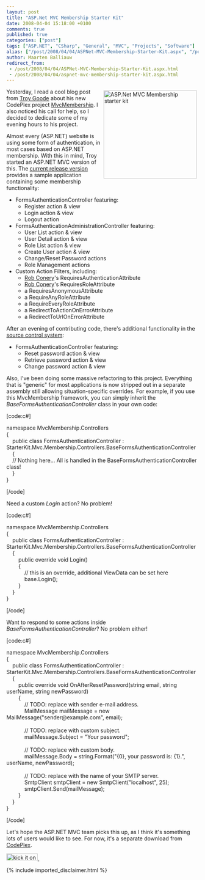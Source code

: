 ```yaml
---
layout: post
title: "ASP.Net MVC Membership Starter Kit"
date: 2008-04-04 15:18:00 +0100
comments: true
published: true
categories: ["post"]
tags: ["ASP.NET", "CSharp", "General", "MVC", "Projects", "Software"]
alias: ["/post/2008/04/04/ASPNet-MVC-Membership-Starter-Kit.aspx", "/post/2008/04/04/aspnet-mvc-membership-starter-kit.aspx"]
author: Maarten Balliauw
redirect_from:
 - /post/2008/04/04/ASPNet-MVC-Membership-Starter-Kit.aspx.html
 - /post/2008/04/04/aspnet-mvc-membership-starter-kit.aspx.html
---
```

<p>
<a href="/images/WindowsLiveWriter/ASP.NetMVCMembershipStarterKit_D20A/image_2.png"><img style="margin: 5px; border: 0px" src="/images/WindowsLiveWriter/ASP.NetMVCMembershipStarterKit_D20A/image_thumb.png" border="0" alt="ASP.Net MVC Membership starter kit" title="ASP.Net MVC Membership starter kit" width="244" height="231" align="right" /></a> Yesterday, I read a cool blog post from <a href="http://www.squaredroot.com" target="_blank">Troy Goode</a> about his new CodePlex project <a href="http://www.squaredroot.com/post/2008/04/MVC-Membership-Starter-Kit.aspx" target="_blank">MvcMembership</a>. I also noticed his call for help, so I decided to dedicate some of my evening hours to his project. 
</p>
<p>
Almost every (ASP.NET) website is using some form of authentication, in most cases based on ASP.NET membership. With this in mind, Troy started an ASP.NET MVC version of this. The <a href="https://www.codeplex.com/Release/ProjectReleases.aspx?ProjectName=MvcMembership" target="_blank">current release version</a> provides a sample application containing some membership functionality: 
</p>
<ul>
	<li>FormsAuthenticationController featuring: 
	<ul>
		<li>Register action &amp; view</li>
	</ul>
	<ul>
		<li>Login action &amp; view</li>
	</ul>
	<ul>
		<li>Logout action </li>
	</ul>
	</li>
	<li>FormsAuthenticationAdministrationController featuring: 
	<ul>
		<li>User List action &amp; view</li>
	</ul>
	<ul>
		<li>User Detail action &amp; view</li>
	</ul>
	<ul>
		<li>Role List action &amp; view</li>
	</ul>
	<ul>
		<li>Create User action &amp; view</li>
	</ul>
	<ul>
		<li>Change/Reset Password actions</li>
	</ul>
	<ul>
		<li>Role Management actions </li>
	</ul>
	</li>
	<li>Custom Action Filters, including: 
	<ul>
		<li><a href="http://blog.wekeroad.com/blog/aspnet-mvc-securing-your-controller-actions/" target="_blank">Rob Conery</a>&#39;s RequiresAuthenticationAttribute</li>
	</ul>
	<ul>
		<li><a href="http://blog.wekeroad.com/blog/aspnet-mvc-securing-your-controller-actions/" target="_blank">Rob Conery</a>&#39;s RequiresRoleAttribute</li>
	</ul>
	<ul>
		<li>a RequiresAnonymousAttribute</li>
	</ul>
	<ul>
		<li>a RequireAnyRoleAttribute</li>
	</ul>
	<ul>
		<li>a RequireEveryRoleAttribute</li>
	</ul>
	<ul>
		<li>a RedirectToActionOnErrorAttribute</li>
	</ul>
	<ul>
		<li>a RedirectToUrlOnErrorAttribute </li>
	</ul>
	</li>
</ul>
<p>
After an evening of contributing code, there&#39;s additional functionality in the <a href="http://www.codeplex.com/MvcMembership/SourceControl/ListDownloadableCommits.aspx" target="_blank">source control system</a>: 
</p>
<ul>
	<li>FormsAuthenticationController featuring: 
	<ul>
		<li>Reset password action &amp; view</li>
	</ul>
	<ul>
		<li>Retrieve password action &amp; view</li>
	</ul>
	<ul>
		<li>Change password action &amp; view</li>
	</ul>
	</li>
</ul>
<p>
Also, I&#39;ve been doing some massive refactoring to this project. Everything that is &quot;generic&quot; for most applications is now stripped out in a separate assembly still allowing situation-specific overrides. For example, if you use this MvcMembership framework, you can simply inherit the <em>BaseFormsAuthenticationController </em>class in your own code: 
</p>
<p>
[code:c#] 
</p>
<p>
namespace MvcMembership.Controllers<br />
{<br />
&nbsp;&nbsp;&nbsp; public class FormsAuthenticationController : StarterKit.Mvc.Membership.Controllers.BaseFormsAuthenticationController<br />
&nbsp;&nbsp;&nbsp; {<br />
&nbsp;&nbsp;&nbsp; // Nothing here... All is handled in the BaseFormsAuthenticationController class!<br />
&nbsp;&nbsp;&nbsp; }<br />
} 
</p>
<p>
[/code] 
</p>
<p>
Need a custom <em>Login</em> action? No problem! 
</p>
<p>
[code:c#] 
</p>
<p>
namespace MvcMembership.Controllers<br />
{<br />
&nbsp;&nbsp;&nbsp; public class FormsAuthenticationController : StarterKit.Mvc.Membership.Controllers.BaseFormsAuthenticationController<br />
&nbsp;&nbsp;&nbsp; {<br />
&nbsp;&nbsp;&nbsp;&nbsp;&nbsp;&nbsp;&nbsp; public override void Login()<br />
&nbsp;&nbsp;&nbsp;&nbsp;&nbsp;&nbsp;&nbsp; {<br />
&nbsp;&nbsp;&nbsp;&nbsp;&nbsp;&nbsp;&nbsp;&nbsp;&nbsp;&nbsp;&nbsp; // this is an override, additional ViewData can be set here<br />
&nbsp;&nbsp;&nbsp;&nbsp;&nbsp;&nbsp;&nbsp;&nbsp;&nbsp;&nbsp;&nbsp; base.Login();<br />
&nbsp;&nbsp;&nbsp;&nbsp;&nbsp;&nbsp;&nbsp; }<br />
&nbsp;&nbsp;&nbsp; }<br />
} 
</p>
<p>
[/code] 
</p>
<p>
Want to respond to some actions inside <em>BaseFormsAuthenticationController</em>? No problem either! 
</p>
<p>
[code:c#] 
</p>
<p>
namespace MvcMembership.Controllers<br />
{<br />
&nbsp;&nbsp;&nbsp; public class FormsAuthenticationController : StarterKit.Mvc.Membership.Controllers.BaseFormsAuthenticationController<br />
&nbsp;&nbsp;&nbsp; {<br />
&nbsp;&nbsp;&nbsp;&nbsp;&nbsp;&nbsp;&nbsp; public override void OnAfterResetPassword(string email, string userName, string newPassword)<br />
&nbsp;&nbsp;&nbsp;&nbsp;&nbsp;&nbsp;&nbsp; {<br />
&nbsp;&nbsp;&nbsp;&nbsp;&nbsp;&nbsp;&nbsp;&nbsp;&nbsp;&nbsp;&nbsp; // TODO: replace with sender e-mail address.<br />
&nbsp;&nbsp;&nbsp;&nbsp;&nbsp;&nbsp;&nbsp;&nbsp;&nbsp;&nbsp;&nbsp; MailMessage mailMessage = new MailMessage(&quot;sender@example.com&quot;, email);<br />
<br />
&nbsp;&nbsp;&nbsp;&nbsp;&nbsp;&nbsp;&nbsp;&nbsp;&nbsp;&nbsp;&nbsp; // TODO: replace with custom subject.<br />
&nbsp;&nbsp;&nbsp;&nbsp;&nbsp;&nbsp;&nbsp;&nbsp;&nbsp;&nbsp;&nbsp; mailMessage.Subject = &quot;Your password&quot;;<br />
<br />
&nbsp;&nbsp;&nbsp;&nbsp;&nbsp;&nbsp;&nbsp;&nbsp;&nbsp;&nbsp;&nbsp; // TODO: replace with custom body.<br />
&nbsp;&nbsp;&nbsp;&nbsp;&nbsp;&nbsp;&nbsp;&nbsp;&nbsp;&nbsp;&nbsp; mailMessage.Body = string.Format(&quot;{0}, your password is: {1}.&quot;, userName, newPassword);<br />
<br />
&nbsp;&nbsp;&nbsp;&nbsp;&nbsp;&nbsp;&nbsp;&nbsp;&nbsp;&nbsp;&nbsp; // TODO: replace with the name of your SMTP server.<br />
&nbsp;&nbsp;&nbsp;&nbsp;&nbsp;&nbsp;&nbsp;&nbsp;&nbsp;&nbsp;&nbsp; SmtpClient smtpClient = new SmtpClient(&quot;localhost&quot;, 25);<br />
&nbsp;&nbsp;&nbsp;&nbsp;&nbsp;&nbsp;&nbsp;&nbsp;&nbsp;&nbsp;&nbsp; smtpClient.Send(mailMessage);<br />
&nbsp;&nbsp;&nbsp;&nbsp;&nbsp;&nbsp;&nbsp; }<br />
&nbsp;&nbsp;&nbsp; }<br />
} 
</p>
<p>
[/code] 
</p>
<p>
Let&#39;s hope the ASP.NET MVC team picks this up, as I think it&#39;s something lots of users would like to see. For now, it&#39;s a separate download from <a href="http://www.codeplex.com/MvcMembership/" target="_blank">CodePlex</a>. 
</p>
<p>
<a href="http://www.dotnetkicks.com/kick/?url=/post/2008/04/ASPNet-MVC-Membership-Starter-Kit.aspx&amp;title=ASP.Net MVC Membership Starter Kit"><img src="http://www.dotnetkicks.com/Services/Images/KickItImageGenerator.ashx?url=/post/2008/04/ASPNet-MVC-Membership-Starter-Kit.aspx" border="0" alt="kick it on DotNetKicks.com" width="82" height="18" /> </a>&nbsp; 
</p>

{% include imported_disclaimer.html %}
